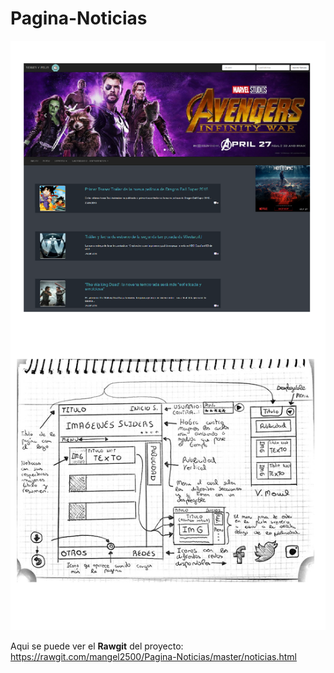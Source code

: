 # Pagina-Noticias

![](https://github.com/mangel2500/Pagina-Noticias/blob/master/final.png)

Aqui se puede ver el **Rawgit** del proyecto: https://rawgit.com/mangel2500/Pagina-Noticias/master/noticias.html
